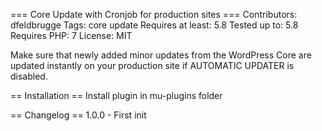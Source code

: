 === Core Update with Cronjob for production sites === Contributors: dfeldbrugge Tags: core update Requires at least: 5.8
Tested up to: 5.8 Requires PHP: 7 License: MIT

Make sure that newly added minor updates from the WordPress Core are updated instantly on your production site if
AUTOMATIC UPDATER is disabled.

== Installation == Install plugin in mu-plugins folder

== Changelog == 1.0.0 - First init